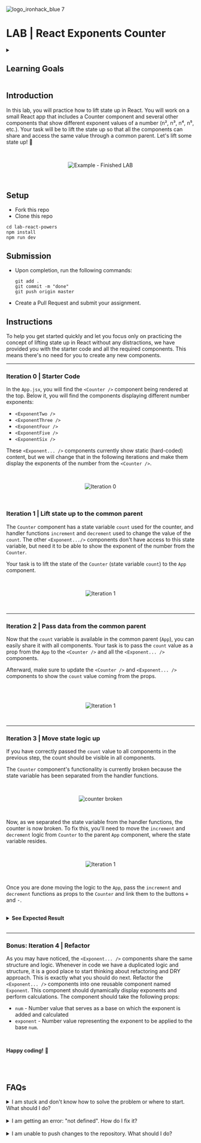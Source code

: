 ![logo_ironhack_blue 7](https://user-images.githubusercontent.com/23629340/40541063-a07a0a8a-601a-11e8-91b5-2f13e4e6b441.png)

# LAB | React Exponents Counter
<details>
  <summary>
   <h2>Learning Goals</h2>
  </summary>

  This exercise allows you to practice and apply the concepts and techniques taught in class. 

  Upon completion of this exercise, you will be able to:

  - Plan and organize the data flow between the components
  - Lift the up to the common ancestor component in an existing React app
  - Pass functions as props from a parent component to a child component


  <br>
  <hr> 

</details>

## Introduction

In this lab, you will practice how to lift state up in React. You will work on a small React app that includes a Counter component and several other components that show different exponent values of a number (n², n³, n⁴, n⁵, etc.). Your task will be to lift the state up so that all the components can share and access the same value through a common parent. Let's lift some state up! :muscle:

<br>

<p align="center">
  <img src="https://education-team-2020.s3.eu-west-1.amazonaws.com/web-dev/labs/lab-react-exponents-counter/Iteration+3+-+complete.gif" alt="Example - Finished LAB" />
</p>

<br>

## Setup

- Fork this repo
- Clone this repo

```shell
cd lab-react-powers
npm install
npm run dev
```



## Submission

- Upon completion, run the following commands:

  ```
  git add .
  git commit -m "done"
  git push origin master
  ```

- Create a Pull Request and submit your assignment.

  

## Instructions

To help you get started quickly and let you focus only on practicing the concept of lifting state up in React without any distractions, we have provided you with the starter code and all the required components. This means there's no need for you to create any new components.




----

### Iteration 0 | Starter Code

In the `App.jsx`, you will find the `<Counter />` component being rendered at the top. Below it, you will find the components displaying different number exponents:

- `<ExponentTwo />`
- `<ExponentThree />`
- `<ExponentFour />`
- `<ExponentFive />`
- `<ExponentSix />`



These `<Exponent... />` components currently show static (hard-coded) content, but we will change that in the following iterations and make them display the exponents of the number from the `<Counter />`.

<br>

<p align="center">
  <img src="https://education-team-2020.s3.eu-west-1.amazonaws.com/web-dev/labs/lab-react-exponents-counter/Iteration+0.png" alt="Iteration 0" />


</p>

<br>

### Iteration 1 | Lift state up to the common parent

The `Counter` component has a state variable `count` used for the counter, and handler functions `increment` and `decrement` used to change the value of the `count`. The other `<Exponent.../>` components don't have access to this state variable, but need it to be able to show the exponent of the number from the `Counter`. 

Your task is to lift the state of the `Counter` (state variable `count`) to the `App` component.



<br>

<p align="center">
  <img src="https://education-team-2020.s3.eu-west-1.amazonaws.com/web-dev/labs/lab-react-exponents-counter/Iteration+1.png" alt="Iteration 1" />



</p>

<br>



---



### Iteration 2 | Pass data from the common parent

Now that the `count` variable is available in the common parent (`App`), you can easily share it with all components. Your task is to pass the `count` value as a prop from the `App` to the `<Counter />` and all the `<Exponent... />` components.

Afterward, make sure to update the `<Counter />` and `<Exponent... />` components to show the `count` value coming from the props.

<br>

<br>

<p align="center">
  <img src="https://education-team-2020.s3.eu-west-1.amazonaws.com/web-dev/labs/lab-react-exponents-counter/Iteration+2.png" alt="Iteration 1" />



</p>

<br>





---



### Iteration 3 | Move state logic up

If you have correctly passed the `count` value to all components in the previous step, the count should be visible in all components. 

The `Counter` component's functionality is currently broken because the state variable has been separated from the handler functions.

<br>



<p align="center">
  <img src="https://education-team-2020.s3.eu-west-1.amazonaws.com/web-dev/labs/lab-react-exponents-counter/Iteration+3+-+counter+broken.gif" alt="counter broken" />
</p>

<br>

Now, as we separated the state variable from the handler functions, the counter is now broken. To fix this, you'll need to move the `increment` and `decrement` logic from `Counter` to the parent `App` component, where the state variable resides. 



<br>

<p align="center">
  <img src="https://education-team-2020.s3.eu-west-1.amazonaws.com/web-dev/labs/lab-react-exponents-counter/Iteration+3.1.png" alt="Iteration 1" />



</p>

<br>





Once you are done moving the logic to the `App`, pass the `increment` and `decrement` functions as props to the `Counter` and link them to the buttons <kbd>+</kbd> and <kbd>-</kbd>.



<br>



<details>
  <summary><b>See Expected Result</b></summary>


![](https://education-team-2020.s3.eu-west-1.amazonaws.com/web-dev/labs/lab-react-exponents-counter/Iteration+3+-+complete.gif)

  <br>

</details>




<br>



---



### Bonus: Iteration 4 | Refactor

As you may have noticed, the `<Exponent... />` components share the same structure and logic. Whenever in code we have a duplicated logic and structure, it is a good place to start thinking about refactoring and DRY approach. This is exactly what you should do next.
Refactor the `<Exponent... />` components into one reusable component named `Exponent`. This component should dynamically display exponents and perform calculations. The component should take the following props:

- `num` - Number value that serves as a base on which the exponent is added and calculated
- `exponent` - Number value representing the exponent to be applied to the base `num`.



<br>

**Happy coding!** :blue_heart:

<br>

<br>




## FAQs

<details>
  <summary>I am stuck and don't know how to solve the problem or where to start. What should I do?</summary>

  <br>

If you are stuck in your code and don't know how to solve the problem or where to start, you should take a step back and try to form a clear question about the specific issue you are facing. This will help you narrow down the problem and come up with potential solutions.

For example, is it a concept that you don't understand, or are you receiving an error message that you don't know how to fix? It is usually helpful to try to state the problem as clearly as possible, including any error messages you are receiving. This can help you communicate the issue to others and potentially get help from classmates or online resources.

Once you have a clear understanding of the problem, you will be able to start working toward the solution.

  <br>

[Back to top](#faqs)

</details>

<br>



<details>
  <summary>I am getting an error: "not defined". How do I fix it?</summary>

  <br>

The "ReferenceError: variable is not defined" error in JavaScript occurs when you try to access a variable or a function that has not been defined yet or is out of scope.

To fix the issue, check that you have defined the variable or function that you are trying to use and double-check the spelling to make sure you are using the correct name.

In case the variable or a function is defined in another file, make sure that the file has been imported or loaded correctly.

  <br>

[Back to top](#faqs)

</details>



<br>



<details>
  <summary>I am unable to push changes to the repository. What should I do?</summary>

  <br>

There are a couple of possible reasons why you may be unable to _push_ changes to a Git repository:

1. **You have not committed your changes:** Before you can push your changes to the repository, you need to commit them using the `git commit` command. Make sure you have committed your changes and try pushing again. To do this, run the following terminal commands from the project folder:

   ```shell
   git add .
   git commit -m "Your commit message"
   git push
   ```

<br>

2. **You do not have permission to push to the repository:** If you have cloned the repository directly from the main Ironhack repository without making a _Fork_ first, you do not have write access to the repository.
   To check which remote repository you have cloned, run the following terminal command from the project folder:

   ```shell
   git remote -v
   ```

   <br>

   If the link shown is the same as the main Ironhack repository, you will need to fork the repository to your GitHub account first, and then clone your fork to your local machine to be able to push the changes.

   **Note**: You may want to make a copy of the code you have locally, to avoid losing it in the process.

  <br>

[Back to top](#faqs)

</details>